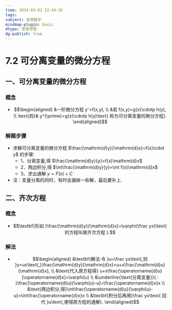 ```yaml
---
time: 2024-03-01 12:44:36
tags:
subject: 高等数学
mindmap-plugin: basic
dtype: 思维导图
dg-publish: true
---
```

# 7.2 可分离变量的微分方程
## 一、可分离变量的微分方程
### 概念
- $$\begin{aligned}
&一阶微分方程 y'=f(x,y), \\
&若  f(x,y)=g(x)\cdotp h(y), \\
\text{则}& y^{\prime}=g(x)\cdotp h(y)\text{ 称为可分离变量的微分方程}. 
\end{aligned}$$

### 解题步骤
- 求解可分离变量的微分方程 $\frac{\mathrm{d}y}{\mathrm{d}x}=f(x)\cdot y$ 的步骤:
	- 1、分离变量,得 $\frac{\mathrm{d}y}{y}=f(x)\mathrm{d}x$
	- 2、两边积分,得 $\int\frac{\mathrm{d}y}{y}=\int f(x)\mathrm{d}x$
	- 3、求出通解 $y=F(x)+C$
- 注：变量分离的同时，有时会漏掉一些解，最后要补上.

## 二、齐次方程
### 概念
- $$\textbf{形如 }\frac{\mathrm{d}y}{\mathrm{d}x}=\varphi(\frac yx)\text{ 的方程叫做齐次方程 }.$$

### 解法
- $$\begin{aligned}
&\textbf{解法:令 }u=\frac yx\text{,则 }y=ux\text{,}\frac{\mathrm{d}y}{\mathrm{d}x}=u+x\frac{\mathrm{d}u}{\mathrm{d}x}, \\
&\text{代入原方程得} u+x\frac{\operatorname{d}u}{\operatorname{d}x}=\varphi(u) \\
&\underline{\text{分离变量}}{ : }\frac{\operatorname{d}u}{\varphi(u)-u}=\frac{\operatorname{d}x}x \\
&\text{两边积分,得}\int\frac{\operatorname{d}u}{\varphi(u)-u}=\int\frac{\operatorname{d}x}x \\
&\textbf{积分后再用}\frac yx\text{ 回代 }u\text{,便得原方程的通解}.
\end{aligned}$$
